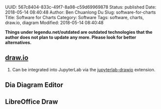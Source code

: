 UUID: 567c8404-833c-49f7-8a98-c59d69969878
Status: published
Date: 2018-05-14 08:40:48
Author: Ben Chuanlong Du
Slug: software-for-charts
Title: Software for Charts
Category: Software
Tags: software, charts, draw.io, diagram
Modified: 2018-05-14 08:40:48

**Things under legendu.net/outdated are outdated technologies that the author does not plan to update any more. Please look for better alternatives.**

## [draw.io](www.draw.io)

1. Can be integrated into JupyterLab via the
    [jupyterlab-drawio](https://github.com/QuantStack/jupyterlab-drawio)
    extension.

## Dia Diagram Editor

## LibreOffice Draw
